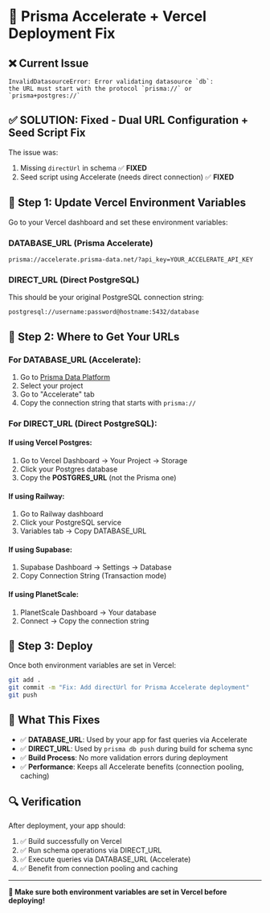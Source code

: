 # 🚀 Prisma Accelerate + Vercel Deployment Fix

## ❌ Current Issue
```
InvalidDatasourceError: Error validating datasource `db`: 
the URL must start with the protocol `prisma://` or `prisma+postgres://`
```

## ✅ SOLUTION: Fixed - Dual URL Configuration + Seed Script Fix

The issue was:
1. Missing `directUrl` in schema ✅ **FIXED**
2. Seed script using Accelerate (needs direct connection) ✅ **FIXED**

## 🔧 Step 1: Update Vercel Environment Variables

Go to your Vercel dashboard and set these environment variables:

### **DATABASE_URL** (Prisma Accelerate)
```
prisma://accelerate.prisma-data.net/?api_key=YOUR_ACCELERATE_API_KEY
```

### **DIRECT_URL** (Direct PostgreSQL)
This should be your original PostgreSQL connection string:
```
postgresql://username:password@hostname:5432/database
```

## 📝 Step 2: Where to Get Your URLs

### **For DATABASE_URL (Accelerate):**
1. Go to [Prisma Data Platform](https://cloud.prisma.io/)
2. Select your project
3. Go to "Accelerate" tab
4. Copy the connection string that starts with `prisma://`

### **For DIRECT_URL (Direct PostgreSQL):**

#### If using Vercel Postgres:
1. Go to Vercel Dashboard → Your Project → Storage
2. Click your Postgres database
3. Copy the **POSTGRES_URL** (not the Prisma one)

#### If using Railway:
1. Go to Railway dashboard
2. Click your PostgreSQL service
3. Variables tab → Copy DATABASE_URL

#### If using Supabase:
1. Supabase Dashboard → Settings → Database
2. Copy Connection String (Transaction mode)

#### If using PlanetScale:
1. PlanetScale Dashboard → Your database
2. Connect → Copy the connection string

## 🚀 Step 3: Deploy

Once both environment variables are set in Vercel:

```bash
git add .
git commit -m "Fix: Add directUrl for Prisma Accelerate deployment"
git push
```

## 🎯 What This Fixes

- ✅ **DATABASE_URL**: Used by your app for fast queries via Accelerate
- ✅ **DIRECT_URL**: Used by `prisma db push` during build for schema sync
- ✅ **Build Process**: No more validation errors during deployment
- ✅ **Performance**: Keeps all Accelerate benefits (connection pooling, caching)

## 🔍 Verification

After deployment, your app should:
1. ✅ Build successfully on Vercel
2. ✅ Run schema operations via DIRECT_URL
3. ✅ Execute queries via DATABASE_URL (Accelerate)
4. ✅ Benefit from connection pooling and caching

---

**🚨 Make sure both environment variables are set in Vercel before deploying!**
